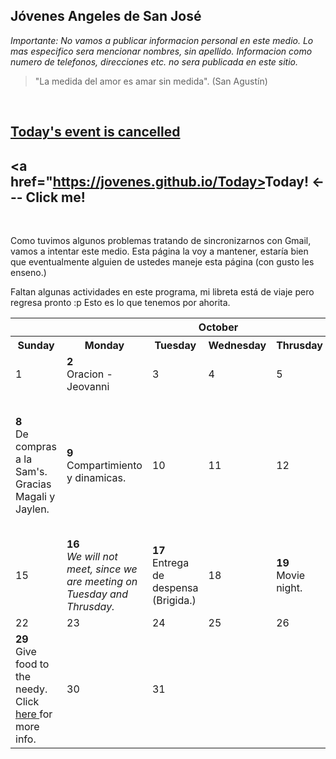 ## Jóvenes Angeles de San José  
<em>Importante: No vamos a publicar informacion personal en este medio. Lo mas especifico sera mencionar nombres, sin apellido. Informacion como numero de telefonos, direcciones etc. no sera publicada en este sitio.</em>

>"La medida del amor es amar sin medida". (San Agustín)
<br>

## <a href="https://jovenes.github.io/Cancellation">Today's event is cancelled</a>
## <a href="https://jovenes.github.io/Today><strong>Today!</strong></a> <--- Click me!
<br>

Como tuvimos algunos problemas tratando de sincronizarnos con Gmail, vamos a intentar este medio. Esta página la voy a mantener, estaría bien que eventualmente alguien de ustedes maneje esta página (con gusto les enseno.)  

Faltan algunas actividades en este programa, mi libreta está de viaje pero regresa pronto :p Esto es lo que tenemos por ahorita.


<table class="fixed">
  <th colspan = "7"><b>October</b></th>
  <tr>
    <th>Sunday</th>
    <th>Monday</th>
    <th>Tuesday</th>
    <th>Wednesday</th>
    <th>Thrusday</th>
    <th>Friday</th>
    <th>Saturday</th>
  </tr>
  <tr>
    <td>1</td>
    <td><b>2</b> <br>Oracion - Jeovanni</td>
    <td>3</td>
    <td>4</td>
    <td>5</td>
    <td>6</td>
    <td>7</td>
  </tr>
  <tr>
    <td><b>8</b> <br>De compras a la Sam's. Gracias Magali y Jaylen.</td>
    <td><b>9</b> <br>Compartimiento y dinamicas.</td>
    <td>10</td>
    <td>11</td>
    <td>12</td>
    <td><b>13</b> <br><a href="https://jovenes.github.io/MovieNight">Flyer</a>s placed at church for the movie night. Thank you Magali!</td>
    <td>14</td>
  </tr>
  <tr>
    <td>15</td>
    <td><b>16</b> <br><em>We will not meet, since we are meeting on Tuesday and Thrusday.</em></td>
    <td><b>17</b> <br>Entrega de despensa (Brigida.)</td>
    <td>18</td>
    <td><b>19</b> <br>Movie night.</td>
    <td>20</td>
    <td>21</td>
  </tr>
  <tr>
    <td>22</td>
    <td>23</td>
    <td>24</td>
    <td>25</td>
    <td>26</td>
    <td>27</td>
    <td>28</td>
  </tr>
  <tr>
    <td><b>29</b> <br>Give food to the needy. Click <a href= "https://jovenes.github.io/feedtheneedy"> here </a>for more info.</td>
    <td>30</td>
    <td>31</td>
  </tr>
</table>
